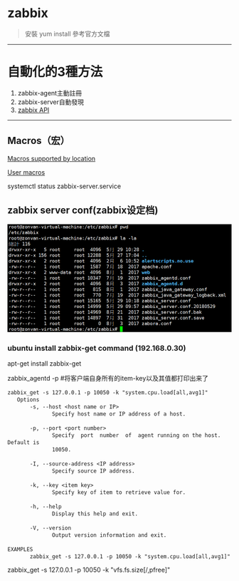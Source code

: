 # zabbix 




> 安裝 yum install 參考官方文檔


---

# 自動化的3種方法

1. zabbix-agent主動註冊
2. zabbix-server自動發現
3. [zabbix API](https://www.zabbix.com/documentation/3.4/zh/manual/api/reference/host/create)


---


## Macros（宏）
[Macros supported by location](https://www.zabbix.com/documentation/3.4/manual/appendix/macros/supported_by_location)


[User macros](https://www.zabbix.com/documentation/3.4/manual/config/macros/usermacros)




systemctl status zabbix-server.service

## zabbix server conf(zabbix设定档)

![zabbix_server.conf  zabbix设定档 ](./images/2018-05-29_103000.png)






### ubuntu install zabbix-get command (192.168.0.30)
apt-get install zabbix-get


zabbix_agentd -p   #将客户端自身所有的item-key以及其值都打印出来了

```
zabbix_get -s 127.0.0.1 -p 10050 -k "system.cpu.load[all,avg1]"
   Options
       -s, --host <host name or IP>
              Specify host name or IP address of a host.

       -p, --port <port number>
              Specify  port  number  of  agent running on the host. Default is
              10050.

       -I, --source-address <IP address>
              Specify source IP address.

       -k, --key <item key>
              Specify key of item to retrieve value for.

       -h, --help
              Display this help and exit.

       -V, --version
              Output version information and exit.

EXAMPLES
       zabbix_get -s 127.0.0.1 -p 10050 -k "system.cpu.load[all,avg1]"
```

zabbix_get -s 127.0.0.1 -p 10050 -k "vfs.fs.size[/,pfree]"

















